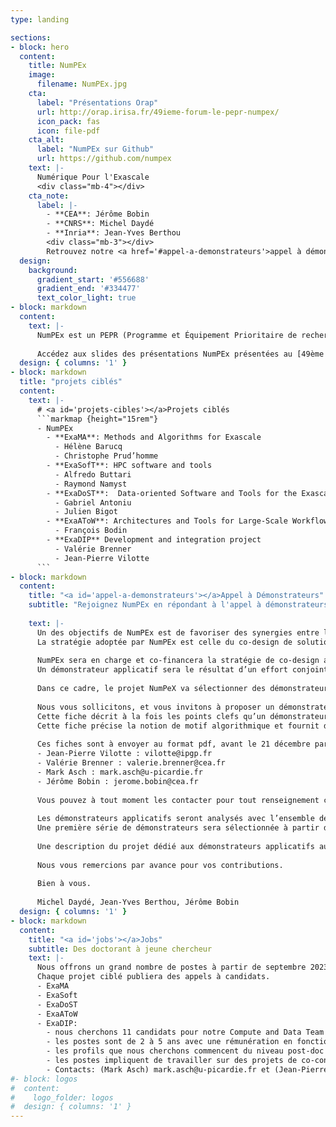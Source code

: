 ```yaml
---
type: landing

sections:
- block: hero
  content:
    title: NumPEx
    image:
      filename: NumPEx.jpg
    cta:
      label: "Présentations Orap"
      url: http://orap.irisa.fr/49ieme-forum-le-pepr-numpex/
      icon_pack: fas
      icon: file-pdf
    cta_alt:
      label: "NumPEx sur Github"
      url: https://github.com/numpex
    text: |-
      Numérique Pour l'Exascale
      <div class="mb-4"></div>
    cta_note:
      label: |-
        - **CEA**: Jérôme Bobin
        - **CNRS**: Michel Daydé
        - **Inria**: Jean-Yves Berthou
        <div class="mb-3"></div>
        Retrouvez notre <a href='#appel-a-demonstrateurs'>appel à démonstrateurs</a>.
  design:
    background:
      gradient_start: '#556688'
      gradient_end: '#334477'
      text_color_light: true
- block: markdown
  content:
    text: |-
      NumPEx est un PEPR (Programme et Équipement Prioritaire de recherche) sur l'Exascale.
      
      Accédez aux slides des présentations NumPEx présentées au [49ème Forum Orap](http://orap.irisa.fr/49ieme-forum-le-pepr-numpex/).
  design: { columns: '1' }
- block: markdown
  title: "projets ciblés"
  content:
    text: |-
      # <a id='projets-cibles'></a>Projets ciblés
      ```markmap {height="15rem"}
      - NumPEx
        - **ExaMA**: Methods and Algorithms for Exascale
          - Hélène Barucq
          - Christophe Prud’homme
        - **ExaSofT**: HPC software and tools
          - Alfredo Buttari
          - Raymond Namyst
        - **ExaDoST**:  Data-oriented Software and Tools for the Exascale
          - Gabriel Antoniu
          - Julien Bigot
        - **ExaAToW**: Architectures and Tools for Large-Scale Workflows
          - François Bodin
        - **ExaDIP** Development and integration project
          - Valérie Brenner
          - Jean-Pierre Vilotte
      ```
- block: markdown
  content:
    title: "<a id='appel-a-demonstrateurs'></a>Appel à Démonstrateurs"
    subtitle: "Rejoignez NumPEx en répondant à l'appel à démonstrateurs."
    
    text: |-
      Un des objectifs de NumPEx est de favoriser des synergies entre les équipes de recherche amont et les domaines applicatifs.
      La stratégie adoptée par NumPEx est celle du co-design de solutions logicielles associées à des motifs de calcul et de communications transverses, et de leur intégration pour accélérer le développement des démonstrateurs applicatifs. 
      
      NumPEx sera en charge et co-financera la stratégie de co-design avec les démonstrateurs applicatifs au travers d’une équipe calcul et données à l’interface entre les équipes de recherche et de développement logiciel et les équipes de développement applicatives.
      Un démonstrateur applicatif sera le résultat d’un effort conjoint des équipes de NumPEx et des équipes de développement applicatives.
      
      Dans ce cadre, le projet NumPeX va sélectionner des démonstrateurs applicatifs alignés sur les objectifs du programme, en accord avec la [stratégie de co-design décrite dans notre présentation](/PC5-NumPEx-Presentation.pdf).
      
      Nous vous sollicitons, et vous invitons à proposer un démonstrateur applicatif en renseignant la [fiche “Application Demonstrator”](/AplicationDemonstrators-AD-form.docx).
      Cette fiche décrit à la fois les points clefs qu’un démonstrateur devra adresser ainsi que les critères que nous utiliserons pour sélectionner les démonstrateurs en vue de leur analyse afin d’identifier une série de motifs algorithmiques pour la stratégie de co-design.
      Cette fiche précise la notion de motif algorithmique et fournit des exemples possibles de motifs algorithmiques transverses que nous avons déjà pré-identifiés.
      
      Ces fiches sont à envoyer au format pdf, avant le 21 décembre par mail aux points de contact suivants :
      - Jean-Pierre Vilotte : vilotte@ipgp.fr 
      - Valérie Brenner : valerie.brenner@cea.fr 
      - Mark Asch : mark.asch@u-picardie.fr
      - Jérôme Bobin : jerome.bobin@cea.fr
      
      Vous pouvez à tout moment les contacter pour tout renseignement complémentaire.
      
      Les démonstrateurs applicatifs seront analysés avec l’ensemble des projets de NumPeX afin de les prioritiser.
      Une première série de démonstrateurs sera sélectionnée à partir de vos propositions. Nous vous informerons à la fin de ce processus courant Février.
      
      Une description du projet dédié aux démonstrateurs applicatifs au sein de NumPEx et de ses objectifs est jointe sous la forme d’une présentation.
      
      Nous vous remercions par avance pour vos contributions.
      
      Bien à vous.
      
      Michel Daydé, Jean-Yves Berthou, Jérôme Bobin
  design: { columns: '1' }
- block: markdown
  content:
    title: "<a id='jobs'></a>Jobs"
    subtitle: Des doctorant à jeune chercheur
    text: |-
      Nous offrons un grand nombre de postes à partir de septembre 2023 avec la possibilité de commencer plus tôt.
      Chaque projet ciblé publiera des appels à candidats.
      - ExaMA
      - ExaSoft
      - ExaDoST
      - ExaAToW
      - ExaDIP: 
        - nous cherchons 11 candidats pour notre Compute and Data Team (CDT),
        - les postes sont de 2 à 5 ans avec une rémunération en fonction de l'expérience,
        - les profils que nous cherchons commencent du niveau post-doc juste après une thèse et s'étendent à des candidats ayant 3 à 5 ans d'expérience post-thèse,
        - les postes impliquent de travailler sur des projets de co-conception combinant la recherche amont développée dans les autres projets ciblés de NumPEx,
        - Contacts: (Mark Asch) mark.asch@u-picardie.fr et (Jean-Pierre Vilotte) vilotte@igp.fr
#- block: logos
#  content:
#    logo_folder: logos
#  design: { columns: '1' }
---
```


